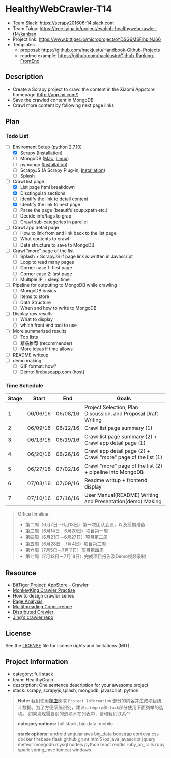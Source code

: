 # HealthyWebCrawler-T14
* Team Slack: https://scrapy201606-14.slack.com
* Team Taiga: https://tree.taiga.io/project/evahhh-healthywebcrawler-t14/kanban
* Project link: https://www.bittiger.io/microproject/oYDSG6MSFihpiNJ66
* Templates
  * proposal: https://github.com/hackjustu/Handbook-Github-Projects
  * readme example: https://github.com/hackjustu/Github-Ranking-FrontEnd

## Description
* Create a Scrapy project to crawl the content in the Xiaomi Appstore homepage (http://app.mi.com/)
* Save the crawled content in MongoDB
* Crawl more content by following next page links

## Plan

### Todo List
- [ ] Enviroment Setup (python 2.7.10)
  - [x] Scrapy ([Installation](http://doc.scrapy.org/en/latest/intro/install.html))  
  - [ ] MongoDB ([Mac](https://docs.mongodb.com/manual/tutorial/install-mongodb-on-os-x/), [Linux](https://docs.mongodb.com/manual/tutorial/install-mongodb-on-ubuntu/)) 
  - [ ] pymongo ([Installation](https://api.mongodb.com/python/current/installation.html)) 
  - [ ] ScrapyJS (A Scrapy Plug-in, [Installation](https://github.com/scrapy-plugins/scrapy-splash))  
  - [ ] Splash 
- [ ] Crawl list page
  - [x] List page html breakdown  
  - [x] Disctinguish sections
  - [ ] Identify the link to detail content
  - [x] Identify the link to next page
  - [ ] Parse the page (beautifulsoup,xpath etc.)
  - [ ] Decide info/tags to grap
  - [ ] Crawl sub-categories in parellel
- [ ] Crawl app detail page
  - [ ] How to link from and link back to the list page
  - [ ] What contents to crawl
  - [ ] Data structure to save to MongoDB
- [ ] Crawl "more" page of the list 
  - [ ] Splash + ScrapyJS if page link is written in Javascript
  - [ ] Loop to read many pages 
  - [ ] Corner case 1: first page
  - [ ] Corner case 2: last page
  - [ ] Multiple IP + sleep time 
- [ ] Pipeline for outputing to MongoDB while crawling
  - [ ] MongoDB basics
  - [ ] Items to store
  - [ ] Data Structure
  - [ ] When and how to write to MongoDB
- [ ] Display raw results
  - [ ] What to display
  - [ ] which front end tool to use
- [ ] More summerized results 
  - [ ] Top lists
  - [ ] 精品推荐 (recommender)
  - [ ] More ideas if time allows
- [ ] README writeup
- [ ] demo making
  - [ ] GIF format: how?
  - [ ] Demo: firebaseapp.com (host) 

### Time Schedule

| Stage | Start  | End | Goals |
| ------------- | ------------- | ------------- | ------------- |
| 1 | 06/06/16  | 06/08/16  | Project Selection, Plan Discussion, and Proposal Draft Writing |
| 2 | 06/09/16  | 06/12/16  | Crawl list page summary (1) |
| 3 | 06/13/16  | 06/19/16  | Crawl list page summary (2) + Crawl app detail page (1)|
| 4 | 06/20/16  | 06/26/16  | Crawl app detail page (2) + Crawl "more" page of the list (1)|
| 5 | 06/27/16  | 07/02/16  | Crawl "more" page of the list (2) + pipeline into MongoDB|
| 6 | 07/03/16  | 07/09/16  | Readme writup + frontend display  |
| 7 | 07/10/16  | 07/16/16  | User Manual(README) Writing and Presentation(demo) Making  |

>Office timeline: 
>* 第二周（6月7日－6月13日）第一次团队会议，以及前期准备
>* 第三周（6月14日－6月20日）项目第一周
>* 第四周（6月21日－6月27日）项目第二周
>* 第五周（6月28日－7月4日）项目第三周
>* 第六周（7月5日－7月11日）项目第四周
>* 第七周（7月12日－7月18日）完成项目报告及Demo视频录制


## Resource
- [BitTiger Project: AppStore - Crawler](https://slack-files.com/T0GUEMKEZ-F0J4G9QTT-274d3bc97e)
- [MonkeyKing Crawler Practise](https://www.bittiger.io/blog/post/poDC9eisWZdnModZg) 
- How to design crawler series
 - [Page Analysis](https://www.bittiger.io/videos/Y74hRcKTat82aJ5vr/TpxCSKrGpiKwuhP32) 
 - [Multithreading Concurrence](https://www.bittiger.io/videos/aR2v6cezXGMwT442N/TpxCSKrGpiKwuhP32)
 - [Distributed Crawler](https://www.bittiger.io/videos/9AzCHswk4GeABWzoJ/TpxCSKrGpiKwuhP32)
- [Jing's crawler repo](https://github.com/BitTigerInst/Kumamon) 
  

## License
See the [LICENSE](LICENSE.md) file for license rights and limitations (MIT).

## Project Information
- category: full stack
- team: HealthyGrain
- description: One sentence description for your awesome project.
- stack: scrapy, scrapyjs,splash, mongodb, javascript, python

> **Note:** 我们使用[爬虫](https://github.com/hackjustu/Project-Markdown-Table-Generator)爬取 `Project Information` 部分的内容并生成项目统计数据。为了方便系统识别，建议`category`和`stack`部分使用下面列举的选项。 如果发现需要别的选项不在列表中，请和我们联系^^
>
>**category options:** 
>full stack, big data, mobile
>
> **stack options:**
> android angular aws big_data boostrap cordova css docker firebase flask github grunt html5 ios java javascript jquery meteor mongodb mysql nodejs python react reddis ruby_on_rails ruby spark spring_mvc tomcat windows
